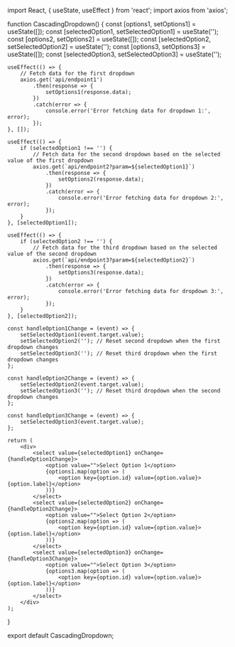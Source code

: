 import React, { useState, useEffect } from 'react';
import axios from 'axios';

function CascadingDropdown() {
    const [options1, setOptions1] = useState([]);
    const [selectedOption1, setSelectedOption1] = useState('');
    const [options2, setOptions2] = useState([]);
    const [selectedOption2, setSelectedOption2] = useState('');
    const [options3, setOptions3] = useState([]);
    const [selectedOption3, setSelectedOption3] = useState('');

    useEffect(() => {
        // Fetch data for the first dropdown
        axios.get('api/endpoint1')
            .then(response => {
                setOptions1(response.data);
            })
            .catch(error => {
                console.error('Error fetching data for dropdown 1:', error);
            });
    }, []);

    useEffect(() => {
        if (selectedOption1 !== '') {
            // Fetch data for the second dropdown based on the selected value of the first dropdown
            axios.get(`api/endpoint2?param=${selectedOption1}`)
                .then(response => {
                    setOptions2(response.data);
                })
                .catch(error => {
                    console.error('Error fetching data for dropdown 2:', error);
                });
        }
    }, [selectedOption1]);

    useEffect(() => {
        if (selectedOption2 !== '') {
            // Fetch data for the third dropdown based on the selected value of the second dropdown
            axios.get(`api/endpoint3?param=${selectedOption2}`)
                .then(response => {
                    setOptions3(response.data);
                })
                .catch(error => {
                    console.error('Error fetching data for dropdown 3:', error);
                });
        }
    }, [selectedOption2]);

    const handleOption1Change = (event) => {
        setSelectedOption1(event.target.value);
        setSelectedOption2(''); // Reset second dropdown when the first dropdown changes
        setSelectedOption3(''); // Reset third dropdown when the first dropdown changes
    };

    const handleOption2Change = (event) => {
        setSelectedOption2(event.target.value);
        setSelectedOption3(''); // Reset third dropdown when the second dropdown changes
    };

    const handleOption3Change = (event) => {
        setSelectedOption3(event.target.value);
    };

    return (
        <div>
            <select value={selectedOption1} onChange={handleOption1Change}>
                <option value="">Select Option 1</option>
                {options1.map(option => (
                    <option key={option.id} value={option.value}>{option.label}</option>
                ))}
            </select>
            <select value={selectedOption2} onChange={handleOption2Change}>
                <option value="">Select Option 2</option>
                {options2.map(option => (
                    <option key={option.id} value={option.value}>{option.label}</option>
                ))}
            </select>
            <select value={selectedOption3} onChange={handleOption3Change}>
                <option value="">Select Option 3</option>
                {options3.map(option => (
                    <option key={option.id} value={option.value}>{option.label}</option>
                ))}
            </select>
        </div>
    );
}

export default CascadingDropdown;

